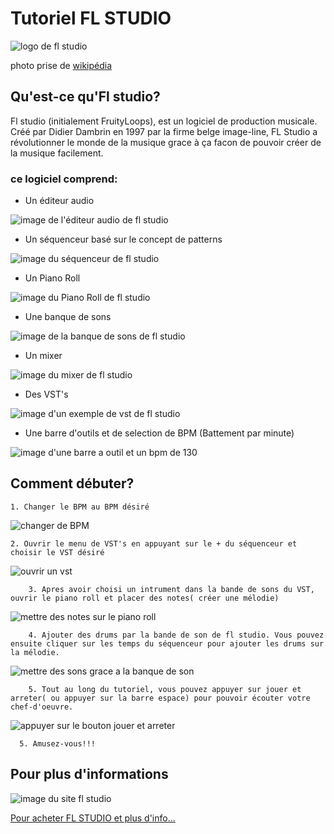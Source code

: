 # Tutoriel FL STUDIO

![logo de fl studio](MEDIA/330px-FL-Studio-12-Logo.png)

photo prise de [wikipédia](https://fr.wikipedia.org/wiki/FL_Studio)

## Qu'est-ce qu'Fl studio?

Fl studio (initialement FruityLoops), est un logiciel de production musicale. Créé par Didier Dambrin en 1997 par la firme belge image-line,  FL Studio a révolutionner le monde de la musique grace à ça facon de pouvoir créer de la musique facilement.

### ce logiciel comprend:  

- Un éditeur audio 

![image de l'éditeur audio de fl studio](MEDIA/Capture.PNG)

- Un séquenceur basé sur le concept de patterns

![image du séquenceur de fl studio](MEDIA/dddd.PNG)

- Un Piano Roll

![image du Piano Roll de fl studio](MEDIA/weqwewwe.PNG)

- Une banque de sons

![image de la banque de sons de fl studio](MEDIA/ssss.PNG)

- Un mixer

![image du mixer de fl studio](MEDIA/wewqeweqweq.PNG)

- Des VST's

![image d'un exemple de vst de fl studio](MEDIA/sdsdsdsadsds.PNG)

- Une barre d'outils et de selection de BPM (Battement par minute)

![image d'une barre a outil et un bpm de 130](MEDIA/dffdsfdsfdsf.PNG)

## Comment débuter?

	1. Changer le BPM au BPM désiré

![changer de BPM](MEDIA/ezgif.com-gif-maker.gif)

 
	2. Ouvrir le menu de VST's en appuyant sur le + du séquenceur et choisir le VST désiré
 
![ouvrir un vst](MEDIA/ezgif.com-gif-maker1.gif)


        3. Apres avoir choisi un intrument dans la bande de sons du VST, ouvrir le piano roll et placer des notes( créer une mélodie)

![mettre des notes sur le piano roll](MEDIA/ezgif.com-gif-maker2.gif)

        4. Ajouter des drums par la bande de son de fl studio. Vous pouvez ensuite cliquer sur les temps du séquenceur pour ajouter les drums sur la mélodie.
![mettre des sons grace a la banque de son](MEDIA/ezgif.com-gif-maker3.gif)

        5. Tout au long du tutoriel, vous pouvez appuyer sur jouer et arreter( ou appuyer sur la barre espace) pour pouvoir écouter votre chef-d'oeuvre.
![appuyer sur le bouton jouer et arreter](MEDIA/ezgif.com-gif-maker4.gif)

      5. Amusez-vous!!!



## Pour plus d'informations


![image du site fl studio](MEDIA/fl.PNG)

[Pour acheter FL STUDIO et plus d'info...](https://www.image-line.com/fl-studio/)

